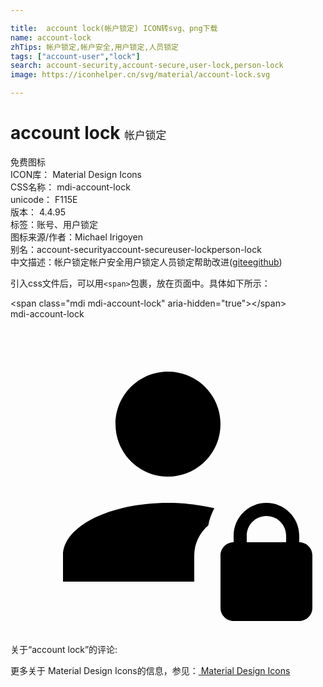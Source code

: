 ```yaml
---

title:  account lock(帐户锁定) ICON转svg、png下载
name: account-lock
zhTips: 帐户锁定,帐户安全,用户锁定,人员锁定
tags: ["account-user","lock"]
search: account-security,account-secure,user-lock,person-lock
image: https://iconhelper.cn/svg/material/account-lock.svg

---
```


# account lock  <small style="font-size: 60%;font-weight: 100">帐户锁定</small>


<div class="detail-page">
<p>
<span><span class="badge-success badge">免费图标</span> </span>
<br/>
<span>
ICON库：
<span class="badge-secondary badge">Material Design Icons</span> 
</span>
<br/>
<span>
CSS名称：
<span class="badge-secondary badge">mdi-account-lock</span> 
</span>
<br/>
<span>
unicode：
<span class="badge-secondary badge">F115E</span> 
<copy-btn content='F115E' btn-title=""></copy-btn>
<copy-btn :content='String.fromCodePoint(parseInt("F115E", 16))' btn-title="复制U"></copy-btn>
</span>
<br/>
<span>
版本：
<span class="badge-secondary badge">4.4.95</span> 
</span><br/><span>标签：<span class="badge-light badge"><router-link to="/tags/account-user.html">账号、用户</router-link></span><span class="badge-light badge"><router-link to="/tags/lock.html">锁定</router-link></span></span>
<br/>
<span>图标来源/作者：<span class="badge-light badge">Michael Irigoyen</span></span> 
<br/>
<span>别名：<span class="badge-light badge">account-security</span><span class="badge-light badge">account-secure</span><span class="badge-light badge">user-lock</span><span class="badge-light badge">person-lock</span></span><br/><span class="zh-detail">中文描述：<span class="badge-primary badge">帐户锁定</span><span class="badge-primary badge">帐户安全</span><span class="badge-primary badge">用户锁定</span><span class="badge-primary badge">人员锁定</span><span class="help-link"><span>帮助改进</span>(<a href="https://gitee.com/liuwave/icon-helper/edit/master/json/material/account-lock.json" target="_blank" rel="noopener noreferrer">gitee</a><a href="https://github.com/liuwave/icon-helper/edit/master/json/material/account-lock.json" target="_blank" rel="noopener noreferrer">github</a></span>)</span><br/>
</p>
</div>
<div class="alert alert-dark">
  <i class="mdi mdi-account-lock mdi-48px"></i>
  <i class="mdi mdi-account-lock mdi-36px"></i>
  <i class="mdi mdi-account-lock mdi-24px"></i>
  <i class="mdi mdi-account-lock mdi-18px"></i>
</div>
<div>
  <p>引入css文件后，可以用<code>&lt;span&gt;</code>包裹，放在页面中。具体如下所示：    
  </p>
  <div class="alert alert-primary" style="font-size: 14px">
    &lt;span class="mdi mdi-account-lock" aria-hidden="true"&gt;&lt;/span&gt;
    <copy-btn content='<span class="mdi mdi-account-lock" aria-hidden="true"></span>'></copy-btn>
  </div>
  <div class="alert alert-secondary">
    <i class="mdi mdi-account-lock"
    style="font-size: 24px"
    aria-hidden="true"></i> mdi-account-lock
    <copy-btn content="mdi-account-lock" btn-title="复制图标名称"></copy-btn>
  </div>
</div>
<div id="svg" class="svg-wrap">
<svg xmlns="http://www.w3.org/2000/svg" viewBox="0 0 24 24"><path d="M22 17V16.5C22 15.12 20.88 14 19.5 14S17 15.12 17 16.5V17C16.45 17 16 17.45 16 18V22C16 22.55 16.45 23 17 23H22C22.55 23 23 22.55 23 22V18C23 17.45 22.55 17 22 17M21 17H18V16.5C18 15.67 18.67 15 19.5 15S21 15.67 21 16.5V17M8 8C8 5.79 9.79 4 12 4S16 5.79 16 8 14.21 12 12 12 8 10.21 8 8M14 20H4V18C4 15.79 7.58 14 12 14C13.27 14 14.46 14.15 15.53 14.41C15.32 14.82 15.15 15.25 15.07 15.71C14.42 16.26 14 17.08 14 18V20Z" /></svg>
</div>
<detail full-name='mdi-account-lock'></detail>
<div>
<p>关于“account lock”的评论:</p>
</div>
<Vssue title="关于“account lock”的评论" ></Vssue>    
<div><p>更多关于 Material Design Icons的信息，参见：<a target="_blank" href="https://iconhelper.cn/material.html"> Material Design Icons</a>
</p></div>
